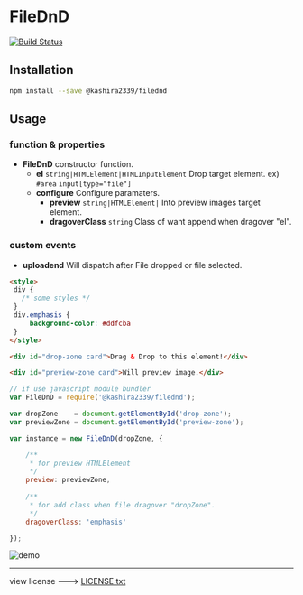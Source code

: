 # FileDnD

[![Build Status](https://travis-ci.org/kashira2339/filednd.svg?branch=master)](https://travis-ci.org/kashira2339/filednd)


## Installation

```bash
npm install --save @kashira2339/filednd
```

## Usage

### function & properties

- **FileDnD** constructor function.
  - **el** `string|HTMLElement|HTMLInputElement` Drop target element. ex) `#area` `input[type="file"]`
  - **configure** Configure paramaters.
    - **preview** `string|HTMLElement|` Into preview images target element.
    - **dragoverClass** `string` Class of want append when dragover "el".

### custom events
- **uploadend** Will dispatch after File dropped or file selected.

```html
<style>
 div {
   /* some styles */
 }
 div.emphasis {
     background-color: #ddfcba
 }
</style>

<div id="drop-zone card">Drag & Drop to this element!</div>

<div id="preview-zone card">Will preview image.</div>
```


```js
// if use javascript module bundler
var FileDnD = require('@kashira2339/filednd');

var dropZone    = document.getElementById('drop-zone');
var previewZone = document.getElementById('preview-zone');

var instance = new FileDnD(dropZone, {

    /**
     * for preview HTMLElement
     */
    preview: previewZone,
    
    /**
     * for add class when file dragover "dropZone".
     */
    dragoverClass: 'emphasis'

});
```

![demo](https://cloud.githubusercontent.com/assets/7392701/19778989/2a93eefa-9cba-11e6-84fd-19c0f0060c57.gif)


---

view license ---> [LICENSE.txt](./LICENSE.txt)
